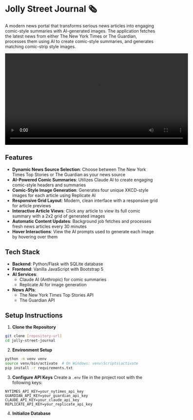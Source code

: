 # Jolly Street Journal 🗞️

A modern news portal that transforms serious news articles into engaging comic-style summaries with AI-generated images. The application fetches the latest news from either The New York Times or The Guardian, processes them using AI to create comic-style summaries, and generates matching comic-strip style images.

<video width="600" controls>
  <source src="https://github.com/faisals/jolly-street-journal/raw/refs/heads/main/jolly-street-journal-4k-original.mp4" type="video/mp4">
</video>


## Features

- **Dynamic News Source Selection**: Choose between The New York Times Top Stories or The Guardian as your news source
- **AI-Powered Comic Summaries**: Utilizes Claude AI to create engaging comic-style headers and summaries
- **Comic-Style Image Generation**: Generates four unique XKCD-style images for each article using Replicate AI
- **Responsive Grid Layout**: Modern, clean interface with a responsive grid for article previews
- **Interactive Article Views**: Click any article to view its full comic summary with a 2x2 grid of generated images
- **Automatic Content Updates**: Background job fetches and processes fresh news articles every 30 minutes
- **Hover Interactions**: View the AI prompts used to generate each image by hovering over them

## Tech Stack

- **Backend**: Python/Flask with SQLite database
- **Frontend**: Vanilla JavaScript with Bootstrap 5
- **AI Services**:
  - Claude AI (Anthropic) for comic summaries
  - Replicate AI for image generation
- **News APIs**:
  - The New York Times Top Stories API
  - The Guardian API

## Setup Instructions

1. **Clone the Repository**
```bash
git clone [repository-url]
cd jolly-street-journal
```

2. **Environment Setup**
```bash
python -m venv venv
source venv/bin/activate  # On Windows: venv\Scripts\activate
pip install -r requirements.txt
```

3. **Configure API Keys**
Create a `.env` file in the project root with the following keys:
```
NYTIMES_API_KEY=your_nytimes_api_key
GUARDIAN_API_KEY=your_guardian_api_key
CLAUDE_API_KEY=your_claude_api_key
REPLICATE_API_KEY=your_replicate_api_key
```

4. **Initialize Database**
